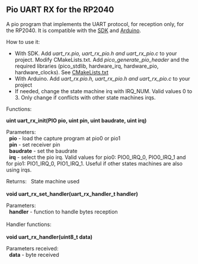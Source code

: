 ## Pio UART RX for the RP2040

A pio program that implements the UART protocol, for reception only, for the RP2040. It is compatible with the [SDK](https://raspberrypi.github.io/pico-sdk-doxygen/) and [Arduino](https://github.com/earlephilhower/arduino-pico).

How to use it:

- With SDK. Add *uart_rx.pio, uart_rx_pio.h and uart_rx_pio.c* to your project. Modify CMakeLists.txt. Add *pico_generate_pio_header* and the required libraries (pico_stdlib, hardware_irq, hardware_pio, hardware_clocks). See [CMakeLists.txt](sdk/CMakeLists.txt)
- With Arduino. Add *uart_rx.pio.h, uart_rx_pio.h and uart_rx_pio.c* to your project  
- If needed, change the state machine irq with IRQ_NUM. Valid values 0 to 3. Only change if conflicts with other state machines irqs.

Functions:  

**uint uart_rx_init(PIO pio, uint pin, uint baudrate, uint irq)**  

Parameters:  
&nbsp;&nbsp;**pio** - load the capture program at pio0 or pio1  
&nbsp;&nbsp;**pin** - set receiver pin  
&nbsp;&nbsp;**baudrate** - set the baudrate  
&nbsp;&nbsp;**irq** - select the pio irq. Valid values for pio0: PIO0_IRQ_0, PIO0_IRQ_1 and for pio1: PIO1_IRQ_0, PIO1_IRQ_1. Useful if other states machines are also using irqs.

Returns:
&nbsp;&nbsp;State machine used  
\
**void uart_rx_set_handler(uart_rx_handler_t handler)**  

Parameters:  
&nbsp;&nbsp;**handler** - function to handle bytes reception  
\
Handler functions:  
\
**void uart_rx_handler(uint8_t data)**  

Parameters received:  
&nbsp;&nbsp;**data** - byte received   
